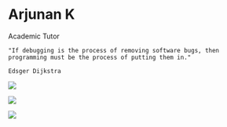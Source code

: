 # Arjunan K
Academic Tutor

```
"If debugging is the process of removing software bugs, then programming must be the process of putting them in."
                                                                                                Edsger Dijkstra

```

![](https://github-readme-streak-stats.herokuapp.com/?user=arjunan-k&theme=dark&hide_border=true)<br/>

![](https://github-readme-stats.vercel.app/api/top-langs/?username=arjunan-k&theme=dark&hide_border=true&include_all_commits=true&count_private=true&layout=compact)

![](https://quotes-github-readme.vercel.app/api?type=horizontal&theme=dark)
